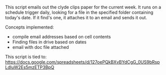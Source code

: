 This script emails out the clyde clips paper for the current week.  It runs on a schedule trigger daily, looking for a file in the specified folder containing today's date.  If it find's one, it attaches it to an email and sends it out.

Concepts implemented:
- compile email addresses based on cell contents
- Finding files in drive based on dates
- email with doc file attached

This script is tied to: https://docs.google.com/spreadsheets/d/127oePQkBXvBYdCgG_0US9bRspLdluW2Es5mzETP3BpQ
